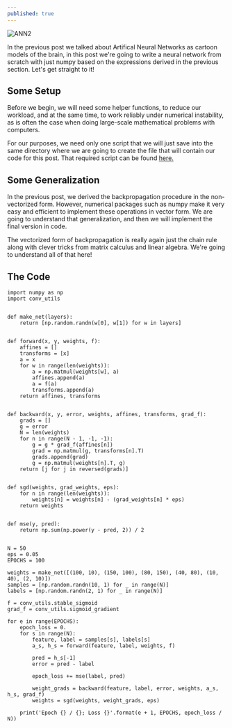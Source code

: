 ```yaml
---
published: true
---
```


![ANN2]({{site.baseurl}}/images/brain.jpg)

In the previous post we talked about Artifical Neural Networks as cartoon models of the brain, in this post we're going to write a neural network from scratch with just numpy based on the expressions derived in the previous section. Let's get straight to it!


## Some Setup

Before we begin, we will need some helper functions, to reduce our workload, and at the same time, to work reliably under numerical instability, as is often the case when doing large-scale mathematical problems with computers.

For our purposes, we need only one script that we will just save into the same directory where we are going to create the file that will contain our code for this post. That required script can be found [here.](https://github.com/tushar-c/MLProjects/blob/master/conv_utils.py)

## Some Generalization

In the previous post, we derived the backpropagation procedure in the non-vectorized form. However, numerical packages such as numpy make it very easy and efficient to implement these operations in vector form. We are going to understand that generalization, and then we will implement the final version in code.

The vectorized form of backpropagation is really again just the chain rule along with clever tricks from matrix calculus and linear algebra. We're going to understand all of that here!

## The Code

```
import numpy as np 
import conv_utils


def make_net(layers):
    return [np.random.randn(w[0], w[1]) for w in layers]


def forward(x, y, weights, f):
    affines = []
    transforms = [x]
    a = x 
    for w in range(len(weights)):
        a = np.matmul(weights[w], a)
        affines.append(a)
        a = f(a)
        transforms.append(a)
    return affines, transforms


def backward(x, y, error, weights, affines, transforms, grad_f):
    grads = []
    g = error
    N = len(weights)
    for n in range(N - 1, -1, -1):
        g = g * grad_f(affines[n])
        grad = np.matmul(g, transforms[n].T)
        grads.append(grad)
        g = np.matmul(weights[n].T, g)
    return [j for j in reversed(grads)]


def sgd(weights, grad_weights, eps):
    for n in range(len(weights)):
        weights[n] = weights[n] - (grad_weights[n] * eps)
    return weights


def mse(y, pred):
    return np.sum(np.power(y - pred, 2)) / 2


N = 50
eps = 0.05
EPOCHS = 100

weights = make_net([(100, 10), (150, 100), (80, 150), (40, 80), (10, 40), (2, 10)])
samples = [np.random.randn(10, 1) for _ in range(N)]
labels = [np.random.randn(2, 1) for _ in range(N)]

f = conv_utils.stable_sigmoid
grad_f = conv_utils.sigmoid_gradient

for e in range(EPOCHS):
    epoch_loss = 0.
    for s in range(N):
        feature, label = samples[s], labels[s]
        a_s, h_s = forward(feature, label, weights, f)

        pred = h_s[-1]
        error = pred - label

        epoch_loss += mse(label, pred)

        weight_grads = backward(feature, label, error, weights, a_s, h_s, grad_f)
        weights = sgd(weights, weight_grads, eps)

    print('Epoch {} / {}; Loss {}'.format(e + 1, EPOCHS, epoch_loss / N))

```

